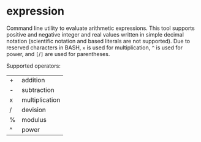 expression
==========

Command line utility to evaluate arithmetic expressions. This tool supports
positive and negative integer and real values written in simple decimal
notation (scientific notation and based literals are not supported). Due to
reserved characters in BASH, `x` is used for multiplication, `^` is used for
power, and `[`/`]` are used for parentheses.

Supported operators:

|   |                |
|---|----------------|
| + | addition       |
| - | subtraction    |
| x | multiplication |
| / | devision       |
| % | modulus        |
| ^ | power          |

